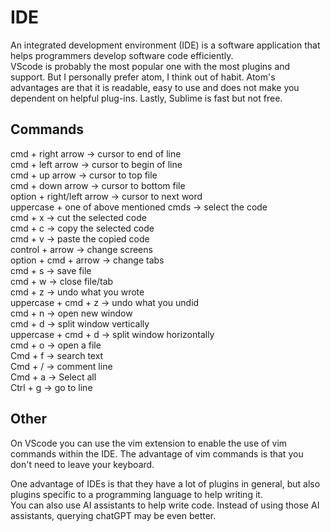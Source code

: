 # IDE
An integrated development environment (IDE) is a software application that helps programmers develop software code efficiently.<br>
VScode is probably the most popular one with the most plugins and support. But I personally prefer atom, I think out of habit. Atom's advantages are that it is readable, easy to use and does not make you dependent on helpful plug-ins. Lastly, Sublime is fast but not free.

## Commands
cmd + right arrow -> cursor to end of line<br>
cmd + left arrow -> cursor to begin of line<br>
cmd + up arrow -> cursor to top file<br>
cmd + down arrow -> cursor to bottom file<br>
option + right/left arrow -> cursor to next word<br>
uppercase + one of above mentioned cmds -> select the code<br>
cmd + x -> cut the selected code<br>
cmd + c -> copy the selected code<br>
cmd + v -> paste the copied code<br>
control + arrow -> change screens<br>
option + cmd + arrow -> change tabs<br>
cmd + s -> save file<br>
cmd + w -> close file/tab<br>
cmd + z -> undo what you wrote<br>
uppercase + cmd + z -> undo what you undid<br>
cmd + n -> open new window<br>
cmd + d -> split window vertically<br>
uppercase + cmd + d -> split window horizontally<br>
cmd + o -> open a file<br>
Cmd + f -> search text<br>
Cmd + / -> comment line<br>
Cmd + a -> Select all<br>
Ctrl + g -> go to line<br>

## Other
On VScode you can use the vim extension to enable the use of vim commands within the IDE. The advantage of vim commands is that you don't need to leave your keyboard.

One advantage of IDEs is that they have a lot of plugins in general, but also plugins specific to a programming language to help writing it.<br>
You can also use AI assistants to help write code. Instead of using those AI assistants, querying chatGPT may be even better.
